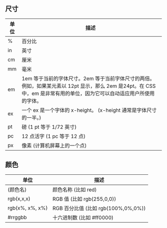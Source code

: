 ## 尺寸

| 单位 | 描述                                                         |
| ---- | ------------------------------------------------------------ |
| %    | 百分比                                                       |
| in   | 英寸                                                         |
| cm   | 厘米                                                         |
| mm   | 毫米                                                         |
| em   | 1em 等于当前的字体尺寸。2em 等于当前字体尺寸的两倍。例如，如果某元素以 12pt 显示，那么 2em 是24pt。在 CSS 中，em 是非常有用的单位，因为它可以自动适应用户所使用的字体。 |
| ex   | 一个 ex 是一个字体的 x-height。 (x-height 通常是字体尺寸的一半。) |
| pt   | 磅 (1 pt 等于 1/72 英寸)                                     |
| pc   | 12 点活字 (1 pc 等于 12 点)                                  |
| px   | 像素 (计算机屏幕上的一个点)                                  |

## 颜色

| 单位            | 描述                                |
| --------------- | ----------------------------------- |
| (颜色名)        | 颜色名称 (比如 red)                 |
| rgb(x,x,x)      | RGB 值 (比如 rgb(255,0,0))          |
| rgb(x%, x%, x%) | RGB 百分比值 (比如 rgb(100%,0%,0%)) |
| #rrggbb         | 十六进制数 (比如 #ff0000)           |